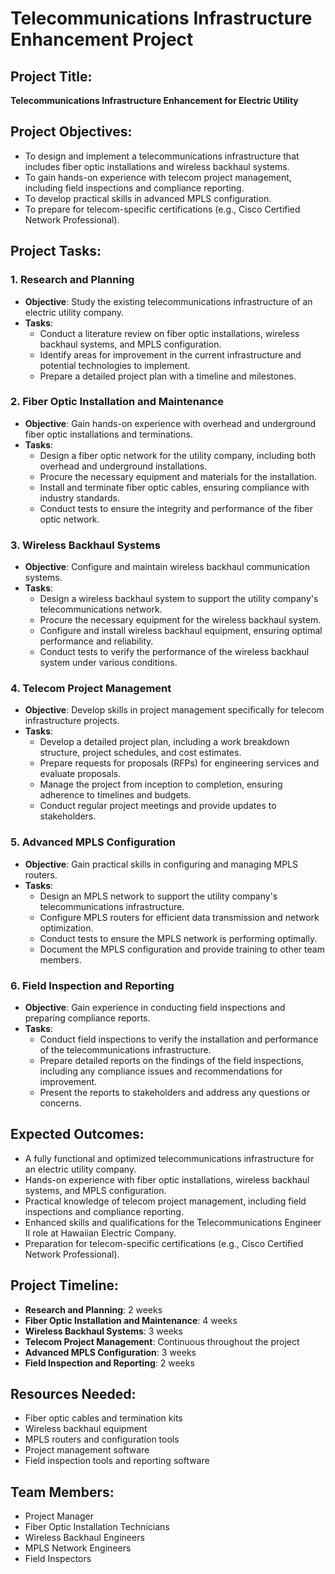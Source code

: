 # Telecommunications Infrastructure Enhancement Project

## Project Title:
**Telecommunications Infrastructure Enhancement for Electric Utility**

## Project Objectives:
- To design and implement a telecommunications infrastructure that includes fiber optic installations and wireless backhaul systems.
- To gain hands-on experience with telecom project management, including field inspections and compliance reporting.
- To develop practical skills in advanced MPLS configuration.
- To prepare for telecom-specific certifications (e.g., Cisco Certified Network Professional).

## Project Tasks:

### 1. Research and Planning
- **Objective**: Study the existing telecommunications infrastructure of an electric utility company.
- **Tasks**:
  - Conduct a literature review on fiber optic installations, wireless backhaul systems, and MPLS configuration.
  - Identify areas for improvement in the current infrastructure and potential technologies to implement.
  - Prepare a detailed project plan with a timeline and milestones.

### 2. Fiber Optic Installation and Maintenance
- **Objective**: Gain hands-on experience with overhead and underground fiber optic installations and terminations.
- **Tasks**:
  - Design a fiber optic network for the utility company, including both overhead and underground installations.
  - Procure the necessary equipment and materials for the installation.
  - Install and terminate fiber optic cables, ensuring compliance with industry standards.
  - Conduct tests to ensure the integrity and performance of the fiber optic network.

### 3. Wireless Backhaul Systems
- **Objective**: Configure and maintain wireless backhaul communication systems.
- **Tasks**:
  - Design a wireless backhaul system to support the utility company's telecommunications network.
  - Procure the necessary equipment for the wireless backhaul system.
  - Configure and install wireless backhaul equipment, ensuring optimal performance and reliability.
  - Conduct tests to verify the performance of the wireless backhaul system under various conditions.

### 4. Telecom Project Management
- **Objective**: Develop skills in project management specifically for telecom infrastructure projects.
- **Tasks**:
  - Develop a detailed project plan, including a work breakdown structure, project schedules, and cost estimates.
  - Prepare requests for proposals (RFPs) for engineering services and evaluate proposals.
  - Manage the project from inception to completion, ensuring adherence to timelines and budgets.
  - Conduct regular project meetings and provide updates to stakeholders.

### 5. Advanced MPLS Configuration
- **Objective**: Gain practical skills in configuring and managing MPLS routers.
- **Tasks**:
  - Design an MPLS network to support the utility company's telecommunications infrastructure.
  - Configure MPLS routers for efficient data transmission and network optimization.
  - Conduct tests to ensure the MPLS network is performing optimally.
  - Document the MPLS configuration and provide training to other team members.

### 6. Field Inspection and Reporting
- **Objective**: Gain experience in conducting field inspections and preparing compliance reports.
- **Tasks**:
  - Conduct field inspections to verify the installation and performance of the telecommunications infrastructure.
  - Prepare detailed reports on the findings of the field inspections, including any compliance issues and recommendations for improvement.
  - Present the reports to stakeholders and address any questions or concerns.

## Expected Outcomes:
- A fully functional and optimized telecommunications infrastructure for an electric utility company.
- Hands-on experience with fiber optic installations, wireless backhaul systems, and MPLS configuration.
- Practical knowledge of telecom project management, including field inspections and compliance reporting.
- Enhanced skills and qualifications for the Telecommunications Engineer II role at Hawaiian Electric Company.
- Preparation for telecom-specific certifications (e.g., Cisco Certified Network Professional).

## Project Timeline:
- **Research and Planning**: 2 weeks
- **Fiber Optic Installation and Maintenance**: 4 weeks
- **Wireless Backhaul Systems**: 3 weeks
- **Telecom Project Management**: Continuous throughout the project
- **Advanced MPLS Configuration**: 3 weeks
- **Field Inspection and Reporting**: 2 weeks

## Resources Needed:
- Fiber optic cables and termination kits
- Wireless backhaul equipment
- MPLS routers and configuration tools
- Project management software
- Field inspection tools and reporting software

## Team Members:
- Project Manager
- Fiber Optic Installation Technicians
- Wireless Backhaul Engineers
- MPLS Network Engineers
- Field Inspectors
